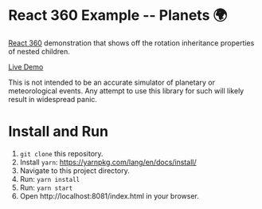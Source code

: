 # React 360 Example -- Planets 🌍

[React 360](https://github.com/facebook/react-360) demonstration that shows off the rotation inheritance properties of nested children.

[Live Demo](https://react-360-example-planets.herokuapp.com/)

This is not intended to be an accurate simulator of planetary or meteorological events. Any attempt to use this library for such will likely result in widespread panic.


# Install and Run
1. `git clone` this repository.
2. Install `yarn`: https://yarnpkg.com/lang/en/docs/install/
3. Navigate to this project directory.
4. Run: `yarn install`
5. Run: `yarn start`
6. Open http://localhost:8081/index.html in your browser.
